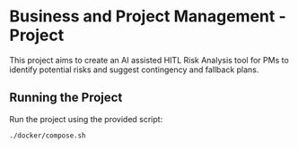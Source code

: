 # Business and Project Management - Project

This project aims to create an AI assisted HITL Risk Analysis tool for PMs to identify potential risks and suggest contingency and fallback plans.

## Running the Project

Run the project using the provided script:

```bash
./docker/compose.sh
```

